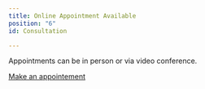 ```yaml
---
title: Online Appointment Available
position: "6"
id: Consultation

---
```

Appointments can be in person or via video conference.

<a class="button" href="https://www.gorendezvous.com/homepage/111690" target="_blank">Make an appointement</a>